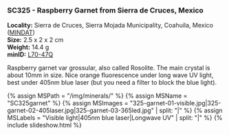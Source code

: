 
### <a name="SC325"></a> SC325 - Raspberry Garnet from Sierra de Cruces, Mexico

**Locality:** Sierra de Cruces, Sierra Mojada Municipality, Coahuila, Mexico ([MINDAT](https://www.mindat.org/loc-5433.html))  
**Size:** 2.5 x 2 x 2 cm  
**Weight:** 14.4 g  
**minID:** [L70-47Q](https://www.mindat.org/L70-47Q)

Raspberry garnet var grossular, also called Rosolite. The main crystal is about
10mm in size.  Nice orange fluorescence under long wave UV light, best under
405nm blue laser (but you need a filter to block the blue light).

{% assign MSPath = "/img/minerals/" %}
{% assign MSName = "SC325garnet" %}
{% assign MSImages = "325-garnet-01-visible.jpg|325-garnet-02-405laser.jpg|325-garnet-03-365led.jpg" | split: "|" %}
{% assign MSLabels = "Visible light|405nm blue laser|Longwave UV" | split: "|" %}
{% include slideshow.html %}

